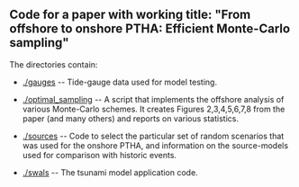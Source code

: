Code for a paper with working title: "From offshore to onshore PTHA: Efficient Monte-Carlo sampling"
-----------------------------------------------------------------------------------------------------

The directories contain:

* [./gauges](./gauges) -- Tide-gauge data used for model testing.

* [./optimal_sampling](./optimal_sampling) -- A script that implements the offshore analysis of various Monte-Carlo schemes. It creates Figures 2,3,4,5,6,7,8 from the paper (and many others) and reports on various statistics.

* [./sources](./sources) -- Code to select the particular set of random scenarios that was used for the onshore PTHA, and information on the source-models used for comparison with historic events.

* [./swals](./swals) -- The tsunami model application code. 

